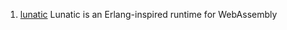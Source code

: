  1. [lunatic](https://github.com/lunatic-solutions/lunatic) Lunatic is an Erlang-inspired runtime for WebAssembly

